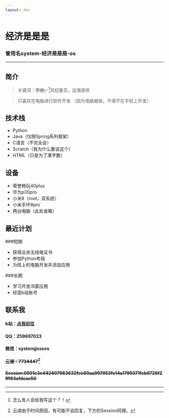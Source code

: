 ```yaml
---
layout: doc
---
```

# 经济是是是 
### 曾用名system-经济是是是-os

___

## 简介

> 关键词：~~男娘，~~[^1]风纪委员，巡海游侠
[^1]:怎么有人会给我写这个？！
> 
> 只喜欢在电脑进行软件开发
>（因为电脑被收，不得不在手机上开发）
> 
> 

## 技术栈

- Python
- Java（仅限Spring系列框架）
- C语言（不完全会）
- Scratch（我为什么要说这个）
- HTML（只是为了凑字数）

## 设备

- 荣誉畅玩40plus
- 华为p30pro
- 小米8（root，双系统）
- 小米手环8pro
- 两台电脑（此处省略）

## 最近计划

###短期
+ 获得业余无线电证书
+ 参加Python考级
+ 为班上的电脑开发并添加应用

###长期
+ 学习开发鸿蒙应用
+ 经营b站账号


## 联系我

#### b站：[点我前往](https://b23.tv/fcyljj5)
#### QQ：259697023
#### 微信：systemjjsssos
#### ~~云湖：7734447~~[^2]
[^2]:云湖由于时间原因，有可能不会回复，下方的Session同理。
#### ~~Session:0501c3c442407983632fee60aa997953fe14a1795071feb9726f2fff83afdeac50~~
___
